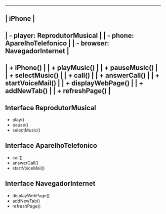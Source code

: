 ------------------------------------
|           iPhone                   |
------------------------------------
| - player: ReprodutorMusical       |
| - phone: AparelhoTelefonico       |
| - browser: NavegadorInternet      |
------------------------------------
| + iPhone()                         |
| + playMusic()                     |
| + pauseMusic()                    |
| + selectMusic()                   |
| + call()                          |
| + answerCall()                    |
| + startVoiceMail()                |
| + displayWebPage()                |
| + addNewTab()                     |
| + refreshPage()                   |
------------------------------------

Interface ReprodutorMusical
--------------------
+ play()
+ pause()
+ selectMusic()

Interface AparelhoTelefonico
--------------------
+ call()
+ answerCall()
+ startVoiceMail()

Interface NavegadorInternet
--------------------
+ displayWebPage()
+ addNewTab()
+ refreshPage()

